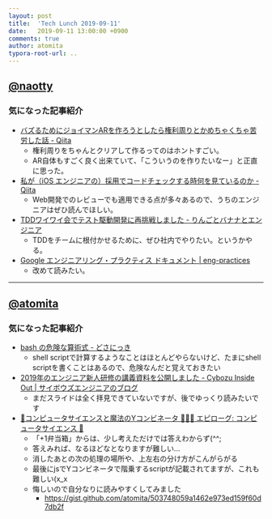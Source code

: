 ```yaml
---
layout: post
title:  'Tech Lunch 2019-09-11'
date:   2019-09-11 13:00:00 +0900
comments: true
author: atomita
typora-root-url: ..
---
```


## [@naotty](https://github.com/naotty)

### 気になった記事紹介

- [バズるためにジョイマンARを作ろうとしたら権利周りとかめちゃくちゃ苦労した話 \- Qiita](https://qiita.com/fushikky/items/127f7ab6c12d9b9140c9)
    - 権利周りをちゃんとクリアして作るってのはホントすごい。  
    - AR自体もすごく良く出来ていて、「こういうのを作りたいなー」と正直に思った。  
- [私が（iOS エンジニアの）採用でコードチェックする時何を見ているのか \- Qiita](https://qiita.com/lovee/items/d76c68341ec3e7beb611)
    - Web開発でのレビューでも適用できる点が多々あるので、うちのエンジニアはぜひ読んでほしい。  
- [TDDワイワイ会でテスト駆動開発に再挑戦しました \- りんごとバナナとエンジニア](https://udomomo.hatenablog.com/entry/2019/09/08/204148)
    - TDDをチームに根付かせるために、ぜひ社内でやりたい。というかやる。
- [Google エンジニアリング・プラクティス ドキュメント \| eng\-practices](https://shuuji3.github.io/eng-practices/)
    - 改めて読みたい。
 

----

## [@atomita](https://github.com/atomita)

### 気になった記事紹介

- [bash の危険な算術式 - どさにっき](http://ya.maya.st/d/201909a.html)
  - shell scriptで計算するようなことはほとんどやらないけど、たまにshell scriptを書くことはあるので、危険なんだと覚えておきたい
- [2019年のエンジニア新人研修の講義資料を公開しました - Cybozu Inside Out | サイボウズエンジニアのブログ](https://blog.cybozu.io/entry/2019/09/05/080000)
  - まだスライドは全く拝見できていないですが、後でゆっくり読みたいです
- [💭コンピュータサイエンスと魔法のYコンビネータ 👨🏻‍🦳 エピローグ: コンピュータサイエンス 🍱](https://yj.chibicode.com)
  - 「+1弁当箱」からは、少し考えただけでは答えわからず(^^;
  - 答えみれば、なるほどなとなりますが難しい...
  - 消したあとの次の処理の場所や、上左右の分け方がこんがらがる
  - 最後にjsでYコンビネータで階乗するscriptが記載されてますが、これも難しい(x_x
  - 悔しいので自分なりに読みやすくしてみました
    - https://gist.github.com/atomita/503748059a1462e973ed159f60d7db2f
